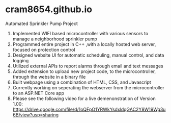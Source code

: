 # cram8654.github.io
Automated Sprinkler Pump Project
1. Implemented WIFI based microcontroller with various sensors to manage a neighborhood sprinkler pump
2. Programmed entire project in C++ ,with a locally hosted web server, focused on protection control
3. Designed website UI for automatic scheduling, manual control, and data logging
4. Utilized external APIs to report alarms through email and text messages
5. Added extension to upload new project code, to the microcontroller, through the website in a binary file
6. Built webpage using a combination of HTML, CSS, and Javascript
7. Currently working on seperating the webserver from the microcontroller to an ASP.NET Core app
8. Please see the following video for a live demenonstration of Version 1.00: https://drive.google.com/file/d/1oQFpO1YRWkYsdxldqGAC2Y8W19Wg3u6B/view?usp=sharing
